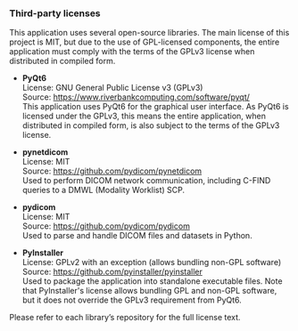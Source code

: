 ### Third-party licenses

This application uses several open-source libraries. The main license of this project is MIT, but due to the use of GPL-licensed components, the entire application must comply with the terms of the GPLv3 license when distributed in compiled form.

- **PyQt6**  
  License: GNU General Public License v3 (GPLv3)  
  Source: https://www.riverbankcomputing.com/software/pyqt/  
  This application uses PyQt6 for the graphical user interface. As PyQt6 is licensed under the GPLv3, this means the entire application, when distributed in compiled form, is also subject to the terms of the GPLv3 license.

- **pynetdicom**  
  License: MIT  
  Source: https://github.com/pydicom/pynetdicom  
  Used to perform DICOM network communication, including C-FIND queries to a DMWL (Modality Worklist) SCP.

- **pydicom**  
  License: MIT  
  Source: https://github.com/pydicom/pydicom  
  Used to parse and handle DICOM files and datasets in Python.

- **PyInstaller**  
  License: GPLv2 with an exception (allows bundling non-GPL software)  
  Source: https://github.com/pyinstaller/pyinstaller  
  Used to package the application into standalone executable files. Note that PyInstaller's license allows bundling GPL and non-GPL software, but it does not override the GPLv3 requirement from PyQt6.

Please refer to each library’s repository for the full license text.